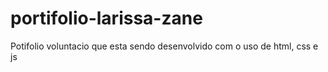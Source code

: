 # portifolio-larissa-zane
Potifolio voluntacio que esta sendo desenvolvido com o uso de html, css e js
